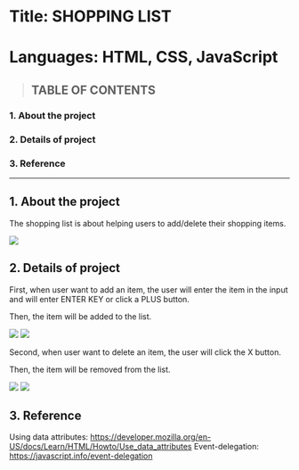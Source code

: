 # Title: SHOPPING LIST
# Languages: HTML, CSS, JavaScript


> ## TABLE OF CONTENTS
### 1. About the project

### 2. Details of project

### 3. Reference

------
## 1. About the project

The shopping list is about helping users to add/delete their shopping items.


<img src="https://user-images.githubusercontent.com/64330888/125310713-cd493700-e36d-11eb-9761-03cd4507a78f.png"/>



## 2. Details of project

First, when user want to add an item, the user will enter the item in the input and will enter ENTER KEY or click a PLUS button.

Then, the item will be added to the list.

<img src="https://user-images.githubusercontent.com/64330888/125311211-329d2800-e36e-11eb-90b1-a4d62638d035.png"/>

<img src="https://user-images.githubusercontent.com/64330888/125311470-65472080-e36e-11eb-87b4-85cc0cfd13ae.png"/>



Second, when user want to delete an item, the user will click the X button.

Then, the item will be removed from the list.

<img src="https://user-images.githubusercontent.com/64330888/125311709-9293ce80-e36e-11eb-95fc-c385ad49f769.png"/>

<img src="https://user-images.githubusercontent.com/64330888/125311875-b8b96e80-e36e-11eb-9a9f-019326b79ff1.png"/>



## 3. Reference

Using data attributes: https://developer.mozilla.org/en-US/docs/Learn/HTML/Howto/Use_data_attributes
Event-delegation: https://javascript.info/event-delegation

